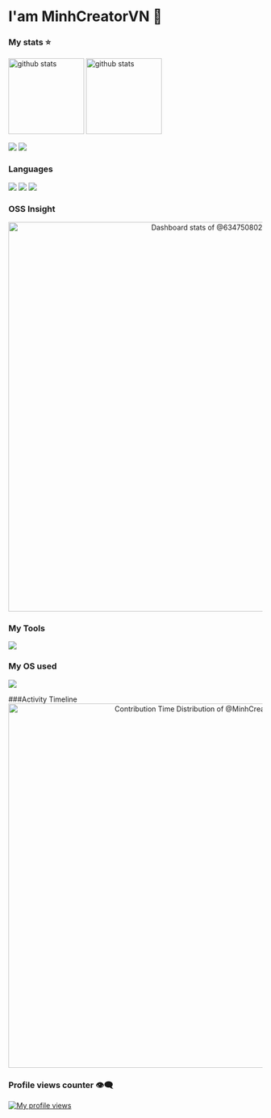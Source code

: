 # I'am MinhCreatorVN 👋

### My stats ⭐
<p align="left">
  <a href="https://github.com/MinhCreator"><img alt="github stats" height="150px" src="https://github-readme-stats.vercel.app/api?username=MinhCreator&count_private=true&show_icons=true&custom_title=GitHub%20Stats&hide_border=true&theme=transparent" /></a>
  <a href="https://github.com/MinhCreator"><img alt="github stats" height="150px" src="https://github-readme-streak-stats.herokuapp.com/?user=MinhCreator&theme=transparent&hide_border=true" /></a>
</p>

[![](http://github-profile-summary-cards.vercel.app/api/cards/profile-details?username=MinhCreator&theme=transparent)](https://github.com/MinhCreator)
[![](https://github-readme-activity-graph.vercel.app/graph?username=MinhCreator&theme=github-dark-dimmed&custom_title=Contribution%20Graph%20in%20the%20last%2031%20days&hide_border=true)](https://github.com/MinhCreator)

### Languages

[![](http://github-profile-summary-cards.vercel.app/api/cards/repos-per-language?username=MinhCreator&theme=transparent)](https://github.com/MinhCreator)
[![](http://github-profile-summary-cards.vercel.app/api/cards/most-commit-language?username=MinhCreator&theme=transparent)](https://github.com/MinhCreator)
[![](https://github-readme-stats.vercel.app/api/top-langs/?username=MinhCreator&layout=compact&count_private=true&show_icons=true&theme=transparent&hide_border=true)](https://github.com/MinhCreator)

### OSS Insight

<!-- Copy-paste in your Readme.md file -->

<a href="https://next.ossinsight.io/widgets/official/compose-user-dashboard-stats?user_id=92376650" target="_blank" style="display: block" align="center">
  <picture>
    <source media="(prefers-color-scheme: dark)" srcset="https://next.ossinsight.io/widgets/official/compose-user-dashboard-stats/thumbnail.png?user_id=92376650&image_size=auto&color_scheme=dark" width="771" height="auto">
    <img alt="Dashboard stats of @634750802" src="https://next.ossinsight.io/widgets/official/compose-user-dashboard-stats/thumbnail.png?user_id=92376650&image_size=auto&color_scheme=light" width="771" height="auto">
  </picture>
</a>


### My Tools
<p align="left">
  <a href="https://skillicons.dev">
    <img src="https://skillicons.dev/icons?i=git,neovim,godot,vscode,vscodium" />
  </a>
</p>

### My OS used
<p align="left">
  <a href="https://skillicons.dev">
    <img src="https://skillicons.dev/icons?i=windows,arch" />
  </a>
</p>

###Activity Timeline
<a href="https://next.ossinsight.io/widgets/official/analyze-user-contribution-time-distribution?user_id=92376650&period=all_times" target="_blank" style="display: block" align="center">
  <picture>
    <source media="(prefers-color-scheme: dark)" srcset="https://next.ossinsight.io/widgets/official/analyze-user-contribution-time-distribution/thumbnail.png?user_id=92376650&period=all_times&image_size=auto&color_scheme=dark" width="721" height="auto">
    <img alt="Contribution Time Distribution of @MinhCreator" src="https://next.ossinsight.io/widgets/official/analyze-user-contribution-time-distribution/thumbnail.png?user_id=92376650&period=all_times&image_size=auto&color_scheme=light" width="721" height="auto">
  </picture>
</a>

<!-- Made with [OSS Insight](https://ossinsight.io/) -->

### Profile views counter 👁️‍🗨️
[![My profile views](https://u8views.com/api/v1/github/profiles/7869344/views/day-week-month-total-count.svg)](https://u8views.com/github/MinhCreator)
